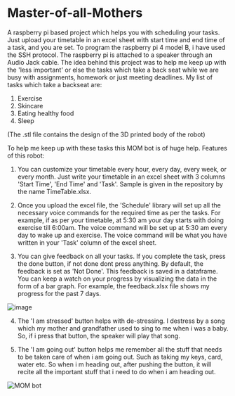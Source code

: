 # Master-of-all-Mothers
A raspberry pi based project which helps you with scheduling your tasks. Just upload your timetable in an excel sheet with start time and end time of a task, and you are set.
To program the raspberry pi 4 model B, i have used the SSH protocol.
The raspberry pi is attached to a speaker through an Audio Jack cable.
The idea behind this project was to help me keep up with the 'less important' or else the tasks which take a back seat while we are busy with assignments, homework or just meeting deadlines.
My list of tasks which take a backseat are:
1. Exercise
2. Skincare
3. Eating healthy food
4. Sleep

(The .stl file contains the design of the 3D printed body of the robot)

To help me keep up with these tasks this MOM bot is of huge help.
Features of this robot:

1. You can customize your timetable every hour, every day, every week, or every month. Just write your timetable in an excel sheet with 3 columns 'Start Time', 'End Time' and 'Task'. Sample is given in the repository by the name TimeTable.xlsx.

2. Once you upload the excel file, the 'Schedule' library will set up all the necessary voice commands for the required time as per the tasks. For example, if as per your timetable, at 5:30 am your day starts with doing exercise till 6:00am. The voice command will be set up at 5:30 am every day to wake up and exercise. The voice command will be what you have written in your 'Task' column of the excel sheet.

3. You can give feedback on all your tasks. If you complete the task, press the done button, if not done dont press anything. By default, the feedback is set as 'Not Done'. This feedback is saved in a dataframe. You can keep a watch on your progress by visualizing the data in the form of a bar graph. For example, the feedback.xlsx file shows my progress for the past 7 days.

![image](https://user-images.githubusercontent.com/67393375/235412299-00f5dc9e-7f85-4063-bf6d-5c6cd57412c1.png)

4. The 'I am stressed' button helps with de-stressing. I destress by a song which my mother and grandfather used to sing to me when i was a baby. So, if i press that button, the speaker will play that song.

5. The 'I am going out' button helps me remember all the stuff that needs to be taken care of when i am going out. Such as taking my keys, card, water etc. So when i m heading out, after pushing the button, it will recite all the important stuff that i need to do when i am heading out.

![MOM bot](https://user-images.githubusercontent.com/67393375/235411139-53191ff5-7bef-4a2b-9388-284d92d2bd4f.jpg)

